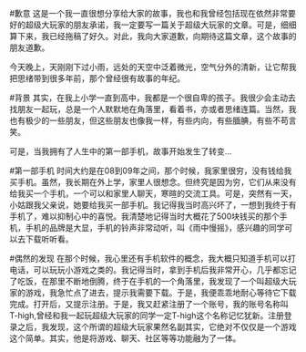 #歉意
这是一个我一直很想分享给大家的故事，我也和我曾经包括现在依然非常要好的超级大玩家的朋友承诺，我一定要写一篇关于超级大玩家的文章。可是，细细算下来，我已经拖稿了好久。对此，我向大家道歉，向期待这篇文章，这个故事的朋友道歉。

今天晚上，天刚刚下过小雨，远处的天空中泛着微光，空气分外的清新，让它帮我把思绪带到很多年前，那个曾经很有故事的年纪。

#背景
其实，在我上小学一直到高中，我都是一个很自卑的孩子。我很少会主动去找朋友一起玩，总是一个人默默地在角落里，看着书，亦或者思绪连篇。当然，我也有极少的一些朋友，但这些朋友也像我一样，有些内向，有些腼腆，有些不苟言笑。

可是，当我拥有了人生中的第一部手机，故事开始发生了转变...

#第一部手机
时间大约是在08到09年之间，那个时候，我家里很穷，没有钱给我买手机。虽然，我长期在外上学，家里人很想念。但终究是因为穷，它们从来没有给我买一个手机，一个可以和家里人聊天，寒暄的交流工具。可是，突然有一天，小姑跟我父亲说，她要给我买一部手机。我记得我当时高兴坏了，一想到我终于有手机了，难以抑制心中的喜悦。我清楚地记得当时大概花了500块钱买的那个手机，手机的品牌是大显，手机的铃声非常动听，叫《雨中慢摇》，感兴趣的同学可以去下载听听看。

#偶然的发现
在那个时候，我心里还有手机软件的概念，我大概只知道手机可以打电话，可以玩玩小游戏之类的。我记得当时，拿到手机后我非常开心，几乎都忘记了吃饭，在那里不断地倒腾，终于在手机的一个角落里，我发现了一个叫超级大玩家的游戏，我急忙点了进去，提示我需要下载。于是，我便乖乖地耐心等待它下载完成。打开后，又提示注册。于是，我又赶紧注册了一个账号，我的账号名称叫T-high,曾经和我一起玩超级大玩家的同学一定T-high这个名称记忆犹新。注册登录之后，我发现，这个所谓的超级大玩家果然名副其实，它绝对不仅仅是一个游戏这个简单。其实，他是将游戏、聊天、社区等等功能融为了一体。
